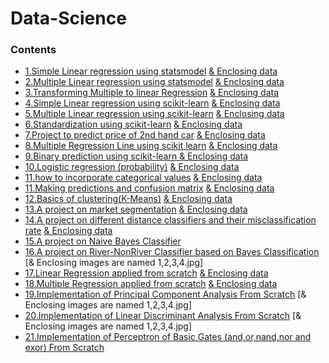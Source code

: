 # Data-Science
### Contents

* [1.Simple Linear regression using statsmodel](https://github.com/AprajitaChhawi/Data-Science/blob/master/simple%20linear%20regression.ipynb) [& Enclosing data](https://github.com/AprajitaChhawi/Data-Science/blob/master/1.01.%20Simple%20linear%20regression.csv)
* [2.Multiple  Linear regression using statsmodel](https://github.com/AprajitaChhawi/Data-Science/blob/master/mulitple%20regression%20lines.ipynb) [& Enclosing data](https://github.com/AprajitaChhawi/Data-Science/blob/master/real_estate_price_size_year_view.csv)
* [3.Transforming Multiple to linear Regression](https://github.com/AprajitaChhawi/Data-Science/blob/master/Transforming%20multiple%20to%20single%20regression.ipynb) [& Enclosing data](https://github.com/AprajitaChhawi/Data-Science/blob/master/real_estate_price_size.csv)
* [4.Simple Linear regression using scikit-learn](https://github.com/AprajitaChhawi/Data-Science/blob/master/linear%20regression%20using%20sklearn.ipynb) [& Enclosing data](https://github.com/AprajitaChhawi/Data-Science/blob/master/1.01.%20Simple%20linear%20regression.csv)
* [5.Multiple  Linear regression using scikit-learn](https://github.com/AprajitaChhawi/Data-Science/blob/master/multiple%20regression%20using%20sklearn.ipynb) [& Enclosing data](https://github.com/AprajitaChhawi/Data-Science/blob/master/real_estate_price_size_year_view.csv)
* [6.Standardization using scikit-learn](https://github.com/AprajitaChhawi/Data-Science/blob/master/standardization%20using%20sklearn.ipynb) [& Enclosing data](https://github.com/AprajitaChhawi/Data-Science/blob/master/real_estate_price_size_year_view.csv)
* [7.Project to predict price of 2nd hand car](https://github.com/AprajitaChhawi/Data-Science/blob/master/practical%20example.ipynb) [& Enclosing data](https://github.com/AprajitaChhawi/Data-Science/blob/master/1.04.%20Real-life%20example.csv)
* [8.Multiple Regression Line using scikit learn](https://github.com/AprajitaChhawi/Data-Science/blob/master/mulitple%20regression%20lines.ipynb) [& Enclosing data](https://github.com/AprajitaChhawi/Data-Science/blob/master/real_estate_price_size_year_view.csv)
* [9.Binary prediction using scikit-learn ](https://github.com/AprajitaChhawi/Data-Science/blob/master/binary%20predictors%20final.ipynb) [& Enclosing data](https://github.com/AprajitaChhawi/Data-Science/blob/master/2.02.%20Binary%20predictors.csv)
* [10.Logistic regression (probability)](https://github.com/AprajitaChhawi/Data-Science/blob/master/Admittance.ipynb) [& Enclosing data](https://github.com/AprajitaChhawi/Data-Science/blob/master/2.01.%20Admittance.csv)
* [11.how to incorporate categorical values](https://github.com/AprajitaChhawi/Data-Science/blob/master/Dummy%20Variables.ipynb) [& Enclosing data](https://github.com/AprajitaChhawi/Data-Science/blob/master/1.03.%20Dummies.csv)
* [11.Making predictions and confusion matrix](https://github.com/AprajitaChhawi/Data-Science/blob/master/Making%20predictions.ipynb) [& Enclosing data](https://github.com/AprajitaChhawi/Data-Science/blob/master/1.03.%20Dummies.csv)
* [12.Basics of clustering(K-Means)](https://github.com/AprajitaChhawi/Data-Science/blob/master/country%20clusters.ipynb) [& Enclosing data](https://github.com/AprajitaChhawi/Data-Science/blob/master/3.01.%20Country%20clusters.csv)
* [13.A project on market segmentation](https://github.com/AprajitaChhawi/Data-Science/blob/master/Market_segmentation.ipynb) [& Enclosing data](https://github.com/AprajitaChhawi/Data-Science/blob/master/3.12.%20Example.csv)
* [14.A project on different distance classifiers and their misclassification rate](https://github.com/AprajitaChhawi/Data-Science/blob/master/CHHAWI_APRAJITA_220CS2599.ipynb) [& Enclosing data](https://github.com/AprajitaChhawi/Data-Science/blob/master/Iris.csv)
* [15.A project on Naive Bayes Classifier](https://github.com/AprajitaChhawi/Data-Science/blob/master/CHHAWI_APRAJITA_220CS2599_ASSIGNMENT2_BAYES_QUESTION.ipynb)
* [16.A project on River-NonRiver Classifier based on Bayes Classification](https://github.com/AprajitaChhawi/Data-Science/blob/master/APRAJITA_CHHAWI_220CS99_RIVER_NONRIVER_CLASSIFIER.ipynb) [& Enclosing images are named 1,2,3,4.jpg]
* [17.Linear Regression applied from scratch](https://github.com/AprajitaChhawi/Data-Science/blob/master/CHHAWI_APRAJITA_220CS2599_LINEAR_REGRESSION_ASSIGNMENT4.ipynb) [& Enclosing data](https://github.com/AprajitaChhawi/Data-Science/blob/master/Real%20estate%20valuation%20data%20set.csv)
* [18.Multiple Regression applied from scratch](https://github.com/AprajitaChhawi/Data-Science/blob/master/CHHAWI_APRAJITA_220CS2599_MULTIPLE_REGRESSION.ipynb) [& Enclosing data](https://github.com/AprajitaChhawi/Data-Science/blob/master/Real%20estate%20valuation%20data%20set.csv)
* [19.Implementation of Principal Component Analysis From Scratch](https://github.com/AprajitaChhawi/Data-Science/blob/master/CHHAWI_APRAJITA_220CS2599_PCA_FACE_RECOGNITION.ipynb) [& Enclosing images are named 1,2,3,4.jpg]
* [20.Implementation of Linear Discriminant Analysis From Scratch](https://github.com/AprajitaChhawi/Data-Science/blob/master/CHHAWI_APRAJITA_220C11S2599_LDA_FACE_RECOGNITION.ipynb) [& Enclosing images are named 1,2,3,4.jpg]
* [21.Implementation of Perceptron of Basic Gates (and,or,nand,nor and exor) From Scratch](https://github.com/AprajitaChhawi/Data-Science/blob/master/CHHAWI_APRAJITA_220CS2599_BASIC_GATE_PRECEPTRON.ipynb)
